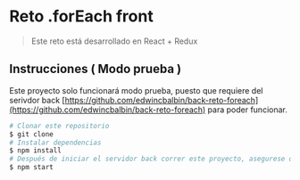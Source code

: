# Reto .forEach front 

> Este reto está desarrollado en React + Redux

## Instrucciones ( Modo prueba )

Este proyecto solo funcionará modo prueba, puesto que requiere del serivdor back [https://github.com/edwincbalbin/back-reto-foreach](https://github.com/edwincbalbin/back-reto-foreach) para poder funcionar. 

```bash
# Clonar este repositorio
$ git clone
# Instalar dependencias
$ npm install 
# Después de iniciar el servidor back correr este proyecto, asegurese que el archivo src/core/constans.js tenga la API_URI correcta
$ npm start
```